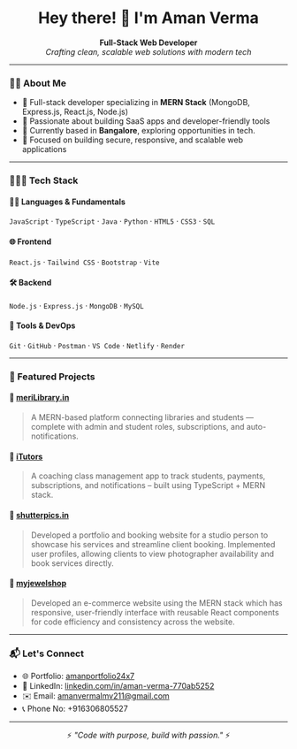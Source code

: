 <h1 align="center">Hey there! 👋 I'm Aman Verma</h1>

<p align="center">
  <b>Full-Stack Web Developer</b><br/>
  <i>Crafting clean, scalable web solutions with modern tech</i>
</p>

---

### 🧑‍💻 About Me

- 🚀 Full-stack developer specializing in **MERN Stack** (MongoDB, Express.js, React.js, Node.js)
- 🧠 Passionate about building SaaS apps and developer-friendly tools
- 📍 Currently based in **Bangalore**, exploring opportunities in tech.
- 🔐 Focused on building secure, responsive, and scalable web applications

---

### 🧑🏻‍💻 Tech Stack

#### 👨‍🏫 Languages & Fundamentals
`JavaScript` · `TypeScript` · `Java` · `Python` · `HTML5` · `CSS3` · `SQL`

#### 🌐 Frontend
`React.js` · `Tailwind CSS` · `Bootstrap` · `Vite`

#### 🛠 Backend
`Node.js` · `Express.js` · `MongoDB` · `MySQL`

#### 🧰 Tools & DevOps
`Git` · `GitHub` · `Postman` · `VS Code` · `Netlify` · `Render`

---

### 🚀 Featured Projects

#### 🔹 [meriLibrary.in](https://merilibrary.in)
> A MERN-based platform connecting libraries and students — complete with admin and student roles, subscriptions, and auto-notifications.

#### 🔹 [iTutors](https://itutors.netlify.app)
> A coaching class management app to track students, payments, subscriptions, and notifications – built using TypeScript + MERN stack.

#### 🔹 [shutterpics.in](https://shutterpics.in)
> Developed a portfolio and booking website for a studio person to showcase his services and streamline client booking. Implemented user profiles, allowing clients to view photographer availability and book services directly.

#### 🔹 [myjewelshop](https://myjewelshop.netlify.app)
> Developed an e-commerce website using the MERN stack which has responsive, user-friendly interface with reusable React components for code efficiency and consistency across the website.

---

### 📬 Let's Connect

- 🌐 Portfolio: [amanportfolio24x7](https://amanportfolio24x7.netlify.app)
- 💼 LinkedIn: [linkedin.com/in/aman-verma-770ab5252](https://www.linkedin.com/in/aman-verma-770ab5252)
- ✉️ Email: [amanvermalmv211@gmail.com](mailto:amanvermalmv211@gmail.com)
- 📞 Phone No: +916306805527

---

<p align="center">
  ⚡ <i>"Code with purpose, build with passion."</i> ⚡
</p>
